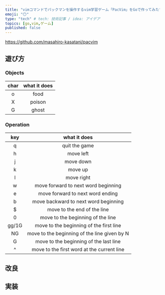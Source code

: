 ```yaml
---
title: "vimコマンドでパックマンを操作するvim学習ゲーム「PacVim」をGoで作ってみた"
emoji: "😶"
type: "tech" # tech: 技術記事 / idea: アイデア
topics: [go,vim,ゲーム]
published: false
---
```


https://github.com/masahiro-kasatani/pacvim

## 遊び方

### Objects
| char | what it does |
|:-:|:-:|
| o  | food  |
| X  | poison  |
| G  | ghost  |

### Operation
| key | what it does |
|:-:|:-:|
| q  | quit the game  |
| h  | move left  |
| j  | move down  |
| k  | move up  |
| l  | move right  |
| w  | move forward to next word beginning  |
| e  | move forward to next word ending  |
| b  | move backward to next word beginning  |
| $  | move to the end of the line  |
| 0  | move to the beginning of the line  |
| gg/1G  | move to the beginning of the first line  |
| NG  | move to the beginning of the line given by N  |
| G  | move to the beginning of the last line  |
| ^  | move to the first word at the current line  |

## 改良

## 実装

